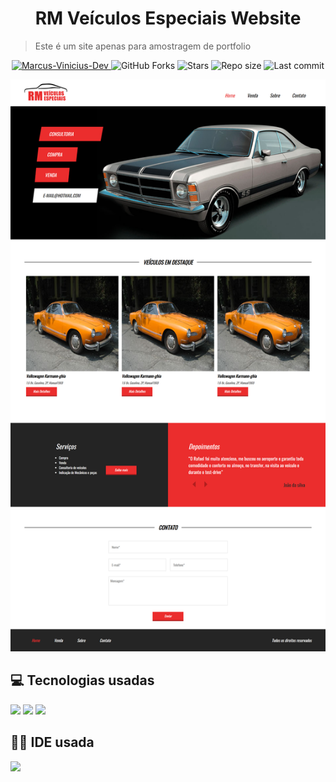 <h1 align="center">RM Veículos Especiais Website</h1> 

> Este é um site apenas para amostragem de portfolio

<p align="center">
<a href="https://www.linkedin.com/in/marcus-vinicius-celião-da-silva-047556255/">
<img alt="Marcus-Vinicius-Dev" src="https://img.shields.io/badge/-ValentineFernandes-7FFF00?style=flat&logo=Linkedin&logoColor=white" />
</a>
  
<img alt="GitHub Forks" src="https://img.shields.io/github/forks/Marcus-Vinicius-Dev/Site-rm-veiculos-especiais?color=success" />
  
<img alt="Stars" src="https://img.shields.io/github/stars/Marcus-Vinicius-Dev/Site-rm-veiculos-especiais?color=success" />

  
<img alt="Repo size" src="https://img.shields.io/github/repo-size/Marcus-Vinicius-Dev/Site-rm-veiculos-especiais?color=success" />
  
  
<img alt="Last commit" src="https://img.shields.io/github/last-commit/Marcus-Vinicius-Dev/Site-rm-veiculos-especiais?color=success" />
</p>


<div align="center">
<img src="https://github.com/Marcus-Vinicius-Dev/Marcus-Vinicius-Dev/blob/main/images/rm-veiculos-especiais-full-page.png" width="600">
</div>

## 💻 Tecnologias usadas
<img src="https://img.shields.io/badge/HTML5-FF3300?style=for-the-badge&logo=html5&logoColor=white"> 
<img src="https://img.shields.io/badge/CSS3-0066FF?style=for-the-badge&logo=css3&logoColor=white">
<img src="https://img.shields.io/badge/Bootstrap-993399?style=for-the-badge&logo=bootstrap&logoColor=white">

## 👩‍💻 IDE usada
 <img src="https://img.shields.io/badge/Visual_Studio_Code-0078D4?style=for-the-badge&logo=visual%20studio%20code&logoColor=white">
